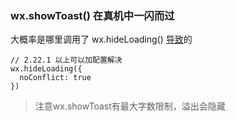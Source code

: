 ### wx.showToast() 在真机中一闪而过

大概率是哪里调用了 wx.hideLoading() [导致](https://developers.weixin.qq.com/miniprogram/dev/api/ui/interaction/wx.hideLoading.html)的

```react
// 2.22.1 以上可以加配置解决
wx.hideLoading({
  noConflict: true
})
```

> 注意wx.showToast有最大字数限制，溢出会隐藏

